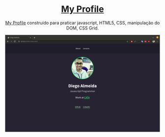 <h1 align="center">
<br>
<a href="https://dyhalmeida.github.io/myprofile/">My Profile</a>
</h1>

<p align="center"><a href="https://dyhalmeida.github.io/myprofile/">My Profile</a> construído para praticar javascript, HTML5, CSS, manipulação do DOM, CSS Grid.</p>

![](https://github.com/dyhalmeida/myprofile/blob/master/gif/myprofile.gif)